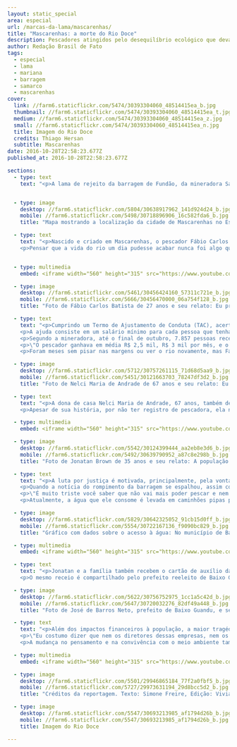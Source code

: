 ```yaml
---
layout: static_special
area: especial
url: /marcas-da-lama/mascarenhas/
title: "Mascarenhas: a morte do Rio Doce"
description: Pescadores atingidos pelo desequilíbrio ecológico que devastou o rio e seus afluentes continuam sem a sua principal fonte de renda
author: Redação Brasil de Fato
tags:
  - especial
  - lama
  - mariana
  - barragem
  - samarco
  - mascarenhas
cover:
  link: //farm6.staticflickr.com/5474/30393304060_48514415ea_b.jpg
  thumbnail: //farm6.staticflickr.com/5474/30393304060_48514415ea_t.jpg
  medium: //farm6.staticflickr.com/5474/30393304060_48514415ea_z.jpg
  small: //farm6.staticflickr.com/5474/30393304060_48514415ea_n.jpg
  title: Imagem do Rio Doce
  credits: Thiago Hersan
  subtitle: Mascarenhas
date: 2016-10-28T22:58:23.677Z
published_at: 2016-10-28T22:58:23.677Z

sections:
  - type: text
    text: "<p>A lama de rejeito da barragem de Fundão, da mineradora Samarco (pertencente à Vale S.A. e BHP Billiton), chegou no estado do Espírito Santo no dia 16 de novembro. A comunidade de Mascarenhas, no município de Baixo Guandu, foi uma das primeiras atingidas no estado capixaba.</p><p>Com a principal fonte de renda sendo a atividade pesqueira, a tragédia socioambiental mudou radicalmente a região. Hoje, o que se vê são redes de pesca amontoadas, trabalhadores e trabalhadoras em busca de alternativas para sobrevivência, além da constatação, repetida em diversos relatos, de que: \"o Rio Doce morreu\". </p>"


  - type: image
    desktop: //farm6.staticflickr.com/5804/30638917962_141d924d24_b.jpg
    mobile: //farm6.staticflickr.com/5498/30718896906_16c582fda6_b.jpg
    title: "Mapa mostrando a localização da cidade de Mascarenhas no Espírito Santo em relação à barragem de Fundão em Minas Gerais"

  - type: text
    text: "<p>Nascido e criado em Mascarenhas, o pescador Fábio Carlos Batista, 37 anos, sempre teve na rotina as aventuras pelo Rio Doce. Pescando desde os 12 anos de idade, a paixão pela profissão foi passada de pai para filho. Antes da tragédia, era o que ele buscava ensinar para a filha, levando a menina para a beira do rio sempre que possível.</p>
    <p>Pensar que a vida do rio um dia pudesse acabar nunca foi algo que passou pela cabeça do pescador. Foi preciso ir até às margens e presenciar a lama correndo para acreditar na veracidade do que, até então, eram notícias e rumores. A diferença na cor da água e a velocidade da enxurrada lamacenta confirmaram os receios de que tudo poderia ir embora.</p>"


  - type: multimedia
    embed: <iframe width="560" height="315" src="https://www.youtube.com/embed/W7tWVzFeQ5M" frameborder="0" allowfullscreen></iframe>

  - type: image
    desktop: //farm6.staticflickr.com/5461/30456424160_57311c721e_b.jpg
    mobile: //farm6.staticflickr.com/5666/30456470000_06a754f128_b.jpg
    title: "Foto de Fábio Carlos Batista de 27 anos e seu relato: Eu preferia o rio correndo normal, sem dano nenhum, do que estar recebendo esse dinheiro da Samarco"

  - type: text
    text: "<p>Cumprindo um Termo de Ajustamento de Conduta (TAC), acertado com os Ministérios Públicos do Trabalho dos estados de Minas Gerais e do Espírito Santo, a Samarco distribuiu cartões de auxílio financeiro às famílias que tiveram suas rendas afetadas pelo rompimento da barragem.</p>
    <p>A ajuda consiste em um salário mínimo para cada pessoa que tenha perdido renda na família, além de 20% deste valor por cada membro dependente. Também é repassada a quantia equivalente a uma cesta básica.</p>
    <p>Segundo a mineradora, até o final de outubro, 7.857 pessoas recebiam o auxílio; Fábio estava entre estes. Ele relata que a garantia do recebimento ocorreu só após muita pressão, quando a empresa visitou a comunidade de Mascarenhas, fez o cadastro de algumas famílias e distribuiu o cartão. Apesar disso, as dificuldades econômicas ainda são vividas por sua família, e o trabalho de ajudante de pedreiro foi a alternativa que ele encontrou para complementar a renda.</p>
    <p>\"O pescador ganhava em média R$ 2,5 mil, R$ 3 mil por mês, e o cartão hoje é de R$ 1,3 mil a R$ 1,5 mil. Só que uma compra no mercado não fica menos de R$ 800. Então, o pessoal sofre muito com isso. A Samarco fala em indenização, mas, até hoje, não teve nada constatado. Por enquanto, só o cartão está na ativa e, mesmo assim, muita gente ficou prejudicado com o cartão. E tem gente que vivia da pesca aqui, pescador de carteira que não obteve o cartão. A gente nem entendeu como foi feita essa análise\", relata.</p>
    <p>Foram meses sem pisar nas margens ou ver o rio novamente, mas Fábio aceitou o convite da reportagem para visitar o local em que dedicou tantos momentos da vida. O olhar foi de esperança, de quem acredita que um dia o rio possa se recuperar. Das marcas que a lama deixou, ele resume: \"destruição e uma revolta muito grande, porque é uma tragédia que poderia ter sido evitada\". (Ver capítulo 2)</p>"

  - type: image
    desktop: //farm6.staticflickr.com/5712/30757261115_71d68d5aa9_b.jpg
    mobile: //farm6.staticflickr.com/5451/30121663703_78247df3d2_b.jpg
    title: "Foto de Nelci Maria de Andrade de 67 anos e seu relato: Eu estou sentindo falta do Rio Doce. A gente não vai vê-lo nunca mais. Só se for um milagre."

  - type: text
    text: "<p>A dona de casa Nelci Maria de Andrade, 67 anos, também dependia do rio. Trabalhando na roça desde criança, ela guarda recordações da pesca, com a qual sustentou sua família por anos. Morando sozinha e recebendo um salário mínimo de aposentadoria, agora, os custos de vida aumentaram: já não é mais possível pescar para se alimentar e nem aproveitar a água do rio para beber.</p>
    <p>Apesar de sua história, por não ter registro de pescadora, ela não recebe o cartão auxílio da Samarco. \"Hoje nós não temos mais onde pegar um peixe, não tem onde beber uma água, não tem mais onde ir para lazer, para tomar um banho. Não tem mais nada, acabou\", lamenta.</p>"

  - type: multimedia
    embed: <iframe width="560" height="315" src="https://www.youtube.com/embed/7rlv5I7_VwY" frameborder="0" allowfullscreen></iframe>

  - type: image
    desktop: //farm6.staticflickr.com/5542/30124399444_aa2eb8e3d6_b.jpg
    mobile: //farm6.staticflickr.com/5492/30639790952_a87c8e298b_b.jpg
    title: "Foto de Jonatan Brown de 35 anos e seu relato: A população quer justiça."

  - type: text
    text: "<p>A luta por justiça é motivada, principalmente, pela vontade de recuperar a vida que se tinha antes da lama. \"Há um ano a água estava bem limpa, cristalina. Você podia pegar na mão que não via. Hoje, é tudo diferente\", relembra o pescador Jonatan Brown, 34 anos.</p>
    <p>Quando a notícia do rompimento da barragem se espalhou, assim como muitos pescadores da região, ele passou horas no rio para tentar pescar o que pudesse antes que a lama chegasse e devastasse tudo.</p>
    <p>\"É muito triste você saber que não vai mais poder pescar e nem tomar um banho no rio, e nem consumir dele, porque está impróprio para consumo\", diz.</p>
    <p>Atualmente, a água que ele consome é levada em caminhões pipas para a comunidade. Ninguém da família confia na água que chega pelo encanamento. \"A uns tempos atrás, a minha esposa ferveu a água e a borda da panela estava tipo manchada de ferrugem\", conta.</p>"

  - type: image
    desktop: //farm6.staticflickr.com/5829/30642325052_91cb15d0ff_b.jpg
    mobile: //farm6.staticflickr.com/5554/30722167136_f9090bc829_b.jpg
    title: "Gráfico com dados sobre o acesso à água: No município de Baixo Guandu: 80,9% da população tem abastecimento de água e 17,4% usa água de poço. Em Colatina, 87,6% têm abastecimento de água e 11,2% usam água de poço. Em Linhares, 84,4% têm abastecimento de água e 13,6% usam água de poço. Fonte: IJSN, 2010."

  - type: multimedia
    embed: <iframe width="560" height="315" src="https://www.youtube.com/embed/T_6qI9VItKM" frameborder="0" allowfullscreen></iframe>

  - type: text
    text: "<p>Jonatan e a família também recebem o cartão de auxílio da Samarco. Para eles, o benefício só foi conquistado às custas de protestos que pressionaram a empresa, como o bloqueio dos trilhos de trem na região. No entanto, ele afirma que o futuro é incerto, uma vez que não se sabe até quando o cartão estará disponível ou se um dia o rio vai se recuperar e estar próprio para a pesca.</p>
    <p>O mesmo receio é compartilhado pelo prefeito reeleito de Baixo Guandu, José de Barros Neto (PCdoB). \"Aqui em Guandu, eles [Samarco] distribuíram alguns cartões, que, de certa forma, até ajudaram a economia a sobreviver diante dessa crise que a gente vive. Não há como negar isso. São quase R$ 1 milhão distribuídos aqui entre a nossa população, para pescadores e não pescadores atingidos direta e indiretamente por essa tragédia. Mas a gente sabe que esse benefício vai cessar e também que ele não representa a realidade das famílias. Algumas recebiam mais de R$ 3 mil ou R$ 4 mil e, agora, estão recebendo R$ 1 mil e pouco por mês; o que é só um paliativo\", argumenta.</p>"

  - type: image
    desktop: //farm6.staticflickr.com/5622/30756752975_1cc1a5c42d_b.jpg
    mobile: //farm6.staticflickr.com/5647/30720032276_82df49a448_b.jpg
    title: "Foto de José de Barros Neto, prefeito de Baixo Guandu, e seu relato: O que nos importa, e o que a gente sempre está cobrando, é que isso não pode entrar no rol dos tantos casos no Brasil e no mundo que caíram na impunidade"

  - type: text
    text: "<p>Além dos impactos financeiros à população, a maior tragédia socioambiental do país deixou no município a convicção de que o mundo é dominado pelo capital e pelos interesses de uma minoria, em detrimento dos interesses da maioria das pessoas, da proteção do meio ambiente e dos animais, aponta José de Barros Neto.</p>
    <p>\"Eu costumo dizer que nem os diretores dessas empresas, nem os funcionários que os defendem com unhas e dentes para manter seus empregos e o funcionamento dos negócios, não sabem que [eles mesmos] não têm importância. Eles são só peças que estão atuando naquele momento, naquela hora. Para o capital, eles não têm nenhuma importância. O diretor da Samarco à época do crime ambiental já não é o mesmo hoje, já foi trocado. Eles são peças que vão trocando\", critica.</p>
    <p>A mudança no pensamento e na convivência com o meio ambiente também é algo que mudou na comunidade atingida. \"A tragédia reforça nossa convicção de que nós temos que mudar muita coisa nesse mundo se a gente quiser viver um pouco mais de tempo aqui no planeta\", opina o prefeito de Baixo Guandu.</p>"  

  - type: multimedia
    embed: <iframe width="560" height="315" src="https://www.youtube.com/embed/7cPx00ESy3k" frameborder="0" allowfullscreen></iframe>   

  - type: image
    desktop: //farm6.staticflickr.com/5501/29946865184_77f2a0fbf5_b.jpg
    mobile: //farm6.staticflickr.com/5727/29973631194_29d8bcc5d2_b.jpg
    title: "Créditos da reportagem. Texto: Simone Freire, Edição: Viviana Fernandes, Vídeo e Foto: José Eduardo Bernardes e Guilherme Weimann, Arte: Wilcker Morais"

  - type: image
    desktop: //farm6.staticflickr.com/5547/30693213985_af1794d26b_b.jpg
    mobile: //farm6.staticflickr.com/5547/30693213985_af1794d26b_b.jpg
    title: Imagem do Rio Doce

---
```


